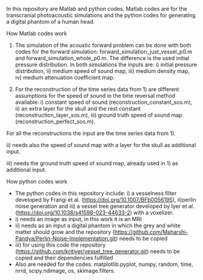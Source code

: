 In this repository are Matlab and python codes. Matlab codes are for the transcranial photoacoustic simulations and the python codes for generating a digital phantom of a human head. 

How Matlab codes work

1) The simulation of the acoustic forward problem can be done with both codes for the forward simulation: forward_simulation_just_vessel_p0.m and forward_simulation_whole_p0.m. 
The difference is the used initial pressure distribution. In both simulations the inputs are: i) initial pressure distribution, ii) medium speed of sound map, iii) medium density map, iv) medium attenuation coefficient map.


2) For the reconstruction of the time series data from 1) are different assumptions for the speed of sound in the time reversal method available: i) constant speed of sound (reconstruction_constant_sos.m), ii) an extra layer for the skull and the rest constant (reconstruction_layer_sos.m), iii) ground truth speed of sound map (reconstruction_perfect_sos.m). 

For all the reconstructions the input are the time series data from 1).
 
ii) needs also the speed of sound map with a layer for the skull as additional input. 

iii) needs the ground truth speed of sound map, already used in 1) as additional input. 

How python codes work

- The python codes in this repository include: i) a vesselness filter developed by Frangi et al. (https://doi.org/10.1007/BFb0056195), ii)perlin noise generation and iii) a vessel tree generator developed by Iyer et al. (https://doi.org/10.1038/s41598-023-44633-2) with a voxelizer.
- i) needs an image as input, in this work it is an MRI
- ii) needs as an input a digital phantom in which the grey and white matter should grow and the repository (https://github.com/Maharshi-Pandya/Perlin-Noise-Implementation.git) needs to be copied
- iii) for using this code the repository (https://github.com/kritiyer/vessel_tree_generator.git) needs to be copied and their dependencies fulfilled
- Also are needed for the codes: matplotlib.pyplot, numpy, random, time, nrrd, scipy.ndimage, os, skimage.filters.

